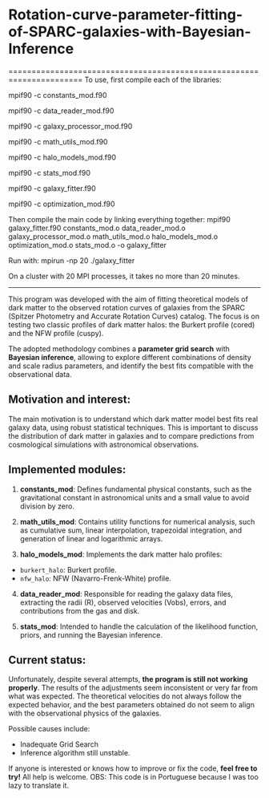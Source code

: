 # Rotation-curve-parameter-fitting-of-SPARC-galaxies-with-Bayesian-Inference
======================================================================
To use, first compile each of the libraries:

mpif90 -c constants_mod.f90

mpif90 -c data_reader_mod.f90

mpif90 -c galaxy_processor_mod.f90

mpif90 -c math_utils_mod.f90

mpif90 -c halo_models_mod.f90

mpif90 -c stats_mod.f90

mpif90 -c galaxy_fitter.f90

mpif90 -c optimization_mod.f90

Then compile the main code by linking everything together:
mpif90 galaxy_fitter.f90 constants_mod.o data_reader_mod.o galaxy_processor_mod.o math_utils_mod.o halo_models_mod.o optimization_mod.o stats_mod.o -o galaxy_fitter

Run with:
mpirun -np 20 ./galaxy_fitter

On a cluster with 20 MPI processes, it takes no more than 20 minutes.

----------------
This program was developed with the aim of fitting theoretical models of dark matter to the observed rotation curves of galaxies from the SPARC (Spitzer Photometry and Accurate Rotation Curves) catalog. The focus is on testing two classic profiles of dark matter halos: the Burkert profile (cored) and the NFW profile (cuspy).

The adopted methodology combines a **parameter grid search** with **Bayesian inference**, allowing to explore different combinations of density and scale radius parameters, and identify the best fits compatible with the observational data.

Motivation and interest:
----------------------
The main motivation is to understand which dark matter model best fits real galaxy data, using robust statistical techniques. This is important to discuss the distribution of dark matter in galaxies and to compare predictions from cosmological simulations with astronomical observations.

Implemented modules:
----------------------
1. **constants_mod**: Defines fundamental physical constants, such as the gravitational constant in astronomical units and a small value to avoid division by zero.

2. **math_utils_mod**: Contains utility functions for numerical analysis, such as cumulative sum, linear interpolation, trapezoidal integration, and generation of linear and logarithmic arrays.

3. **halo_models_mod**: Implements the dark matter halo profiles:
- `burkert_halo`: Burkert profile.
- `nfw_halo`: NFW (Navarro-Frenk-White) profile.

4. **data_reader_mod**: Responsible for reading the galaxy data files, extracting the radii (R), observed velocities (Vobs), errors, and contributions from the gas and disk.

5. **stats_mod**: Intended to handle the calculation of the likelihood function, priors, and running the Bayesian inference.

Current status:
---------------
Unfortunately, despite several attempts, **the program is still not working properly**. The results of the adjustments seem inconsistent or very far from what was expected. The theoretical velocities do not always follow the expected behavior, and the best parameters obtained do not seem to align with the observational physics of the galaxies.

Possible causes include:
- Inadequate Grid Search
- Inference algorithm still unstable.

If anyone is interested or knows how to improve or fix the code, **feel free to try!** All help is welcome.
OBS: This code is in Portuguese because I was too lazy to translate it.

